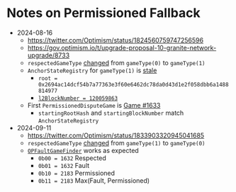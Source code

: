# Notes on Permissioned Fallback

* 2024-08-16 
	* https://twitter.com/Optimism/status/1824560759747256596
	* https://gov.optimism.io/t/upgrade-proposal-10-granite-network-upgrade/8733
	* `respectedGameType` [changed](https://etherscan.io/tx/0x493e2f3354e8c6c46fb37925a13c02364c1f3b38f88548b9bb4673e3fc762e69#eventlog) from `gameType(0)` to `gameType(1)`
	* `AnchorStateRegistry` for `gameType(1)` is [stale](https://etherscan.io/address/0x18DAc71c228D1C32c99489B7323d441E1175e443#readProxyContract)
		* `root = 0x2694ac14dcf54b7a77363e3f60e6462dc78da0d43d1e2f058dbb6a1488814977`
		* [`l2BlockNumber = 120059863`](https://optimistic.etherscan.io/block/120059863)
	* First `PermissionedDisputeGame` is [Game #1633](https://etherscan.io/address/0x75d9947382aE5a2f2424305fE3e40dcACB03456c#readContract)
		* `startingRootHash` and `startingBlockNumber` match `AnchorStateRegistry`
* 2024-09-11
	* https://twitter.com/Optimism/status/1833903320945041685
	* `respectedGameType` [changed](https://etherscan.io/tx/0x592e73fdf57e7cc2c51cfaafa891fe91164d125b7943aa26a15285276de27509) from `gameType(1)` to `gameType(0)`
	* [`OPFaultGameFinder`](https://etherscan.io/address/0x5A8E83f0E728bEb821b91bB82cFAE7F67bD36f7e#readContract) works as expected
		* `0b00 = 1632` Respected
		* `0b01 = 1632` Fault
		* `0b10 = 2183` Permissioned
		* `0b11 = 2183` Max(Fault, Permissioned)

